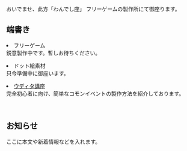 <link rel="stylesheet" href="assets/css/custom.css">
おいでませ、此方「わんでし座」  
フリーゲームの製作所にて御座ります。

  <div>
    <h2>端書き</h2>  
    <p><li>フリーゲーム</li>
    鋭意製作中です。暫しお待ちください。</p>
    <p><li>ドット絵素材</li>
    只今準備中に御座います。</p>
    <p><li><a href="{{ '/tutorials' | relative_url }}">ウディタ講座</a></li>
    完全初心者に向け、簡単なコモンイベントの製作方法を紹介しております。</p>
    <br>
    <h2>お知らせ</h2>
    <p>ここに本文や新着情報などを入れます。</p>
  </div>
